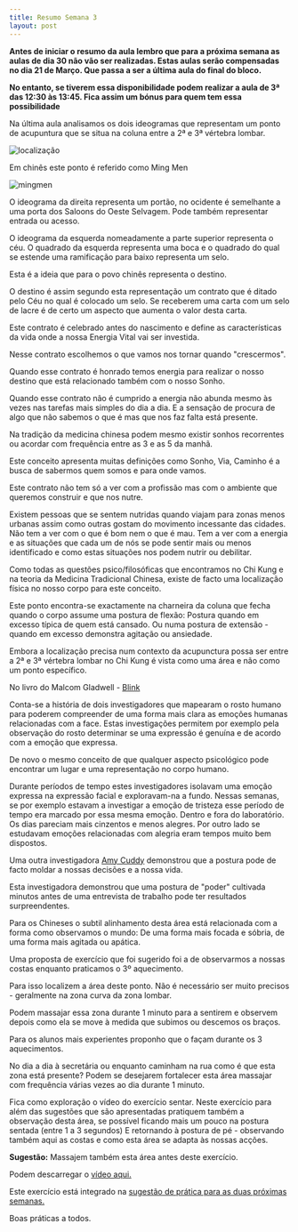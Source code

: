 ```yaml
--- 
title: Resumo Semana 3  
layout: post 
--- 
```


**Antes de iniciar o resumo da aula lembro que para a próxima semana as
aulas de dia 30 não vão ser realizadas. Estas aulas serão compensadas no
dia 21 de Março. Que passa a ser a última aula do final do bloco.**

**No entanto, se tiverem essa disponibilidade podem realizar a aula de 3ª
das 12:30 às 13:45. Fica assim um bónus para quem tem essa possibilidade** 

Na última aula analisamos os dois ideogramas que representam um ponto de
acupuntura que se situa na coluna entre a 2ª e 3ª vértebra lombar. 

![localização](http://3.bp.blogspot.com/_IzHfAUJJR3Q/TTw4O_3ltwI/AAAAAAAAAVU/HZcDMjzqLUk/s1600/Dan%2BTian.png)

Em chinês este ponto é referido como Ming Men

![mingmen](https://s3-eu-west-1.amazonaws.com/ckdojo-habits/HaJAn2014/regulares/mingmen.jpg)

O ideograma da direita representa um portão, no ocidente é semelhante
a uma porta dos Saloons do Oeste Selvagem. Pode também representar entrada
ou acesso.

O ideograma da esquerda nomeadamente a parte superior representa o céu.
O quadrado da esquerda representa uma boca e o quadrado do qual se estende
uma ramificação para baixo representa um selo.  

Esta é a ideia que para o povo chinês representa o destino.

O destino é assim segundo esta representação um contrato que é ditado pelo
Céu no qual é colocado um selo. Se receberem uma carta com um selo de
lacre é de certo um aspecto que aumenta o valor desta carta. 

Este contrato é celebrado antes do nascimento e define as características
da vida onde a nossa Energia Vital vai ser investida. 

Nesse contrato escolhemos o que vamos nos tornar quando "crescermos".

Quando esse contrato é honrado temos energia para realizar o nosso destino
que está relacionado também com o nosso Sonho. 

Quando esse contrato não é cumprido a energia não abunda mesmo às vezes
nas tarefas mais simples do dia a dia. E a sensação de procura de algo que
não sabemos o que é mas que nos faz falta está presente. 

Na tradição da medicina chinesa podem mesmo existir sonhos recorrentes ou
acordar com frequência entre as 3 e as 5 da manhã.

Este conceito apresenta muitas definições como Sonho, Via, Caminho
é a busca de sabermos quem somos e para onde vamos.

Este contrato não tem só a ver com a profissão mas com o ambiente que
queremos construir e que nos nutre. 

Existem pessoas que se sentem nutridas quando viajam para zonas menos
urbanas assim como outras gostam do movimento incessante das cidades. Não
tem a ver com o que é bom nem o que é mau. Tem a ver com a energia e as
situações que cada um de nós se pode sentir mais ou menos identificado
e como estas situações nos  podem nutrir ou debilitar. 

Como todas as questões psico/filosóficas que encontramos no Chi Kung e na
teoria da Medicina Tradicional Chinesa, existe de facto uma localização
física no nosso corpo para este conceito.

Este ponto encontra-se exactamente na charneira da coluna que fecha quando
o corpo assume uma postura de flexão: Postura quando em excesso típica de
quem está cansado. Ou numa postura de extensão - quando em excesso
demonstra agitação ou ansiedade.

Embora a localização precisa num contexto da acupunctura possa ser entre
a 2ª e 3ª vértebra lombar no Chi Kung é vista como uma área e não como um
ponto específico. 

No livro do Malcom Gladwell - 
[Blink](http://www.amazon.co.uk/Blink-The-Power-Thinking-Without/dp/0141014598/ref=sr_1_5?ie=UTF8&qid=1390494130&sr=8-5&keywords=malcolm+gladwell)

Conta-se a história de dois investigadores que mapearam o rosto humano
para poderem compreender de uma forma mais clara as emoções humanas
relacionadas com a face. Estas investigações permitem por exemplo pela
observação do rosto determinar se uma expressão é genuína e de acordo com
a emoção que expressa. 

De novo o mesmo conceito de que qualquer aspecto psicológico pode
encontrar um lugar e uma representação no corpo humano. 

Durante períodos de tempo estes investigadores isolavam uma emoção
expressa na expressão facial e exploravam-na a fundo. Nessas semanas, se
por exemplo estavam a investigar a emoção de tristeza esse período de
tempo era marcado por essa mesma emoção. Dentro e fora do laboratório.  Os
dias pareciam mais cinzentos e menos alegres. Por outro lado se estudavam
emoções relacionadas com alegria eram tempos muito bem dispostos. 

Uma outra investigadora [Amy
Cuddy](http://www.ted.com/talks/amy_cuddy_your_body_language_shapes_who_you_are.html)
demonstrou que a postura pode de facto moldar a nossas decisões e a nossa
vida.

Esta investigadora demonstrou que uma postura de "poder" cultivada minutos
antes de uma entrevista de trabalho pode ter resultados surpreendentes.

Para os Chineses o subtil alinhamento desta área está relacionada com
a forma como observamos o mundo: De uma forma mais focada e sóbria, de uma
forma mais agitada ou apática.

Uma proposta de exercício que foi sugerido foi a de observarmos a nossas
costas enquanto praticamos o 3º aquecimento. 

Para isso localizem a área deste ponto. Não é necessário ser muito
precisos - geralmente na zona curva da zona lombar. 

Podem massajar essa zona durante 1 minuto para a sentirem e observem
depois como ela se move à medida que subimos ou descemos os braços. 

Para os alunos mais experientes proponho que o façam durante os
3 aquecimentos. 

No dia a dia à secretária ou enquanto caminham na rua como é que esta zona
está presente? Podem se desejarem fortalecer esta área massajar com
frequência várias vezes ao dia durante 1 minuto. 

Fica como exploração o vídeo do exercício sentar. Neste exercício para
além das sugestões que são apresentadas pratiquem também a observação
desta área, se possível ficando mais um pouco na postura sentada (entre
1 a 3 segundos) E retornando à postura de pé - observando também aqui as
costas e como esta área se adapta às nossas acções. 

**Sugestão:** Massajem também esta área antes deste exercício. 

Podem descarregar o [vídeo
aqui.](https://s3-eu-west-1.amazonaws.com/ck-language/sentar.flv)

Este exercício está integrado na [sugestão de prática para as duas
próximas
semanas.](https://s3-eu-west-1.amazonaws.com/ckdojo-habits/HaJAn2014/regulares/prsemana3-5.pdf)

Boas práticas a todos. 
